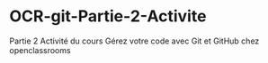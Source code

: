 # OCR-git-Partie-2-Activite
Partie 2 Activité du cours Gérez votre code avec Git et GitHub chez openclassrooms
